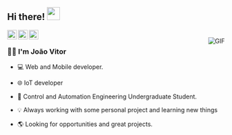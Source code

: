## Hi there! <img src="https://raw.githubusercontent.com/iampavangandhi/iampavangandhi/master/gifs/Hi.gif" width="30px"></h2>

  

<a  href="https://twitter.com/DantasJuao">
<img  align="left"  alt="Ajay's Twitter"  width="22px"  src="https://cdn.jsdelivr.net/npm/simple-icons@v3/icons/twitter.svg" />
</a>

<a  href="https://www.instagram.com/juao.dantas/">
<img  align="left"  alt="Ajay's Instagram"  width="22px"  src="https://cdn.jsdelivr.net/npm/simple-icons@3.1.0/icons/instagram.svg" />

</a>
<a  href="https://www.linkedin.com/in/jo%C3%A3o-vitor-dantas-3b7818159/">
<img  align="left"  alt="Ajay's Linkdein"  width="22px"  src="https://cdn.jsdelivr.net/npm/simple-icons@v3/icons/linkedin.svg" />

</a>

<br />

<img  align="right"  alt="GIF"  src="https://media3.giphy.com/media/kbRb4eyCNC0aMz5x68/giphy.gif" />
  

### 🧔🏽  I'm João Vitor 

- 💻 Web and Mobile developer.

- 🌐  IoT developer
	
-  🔧 Control and Automation Engineering Undergraduate Student.

- 💡 Always working with some personal project and learning new things

- 🌎 Looking for opportunities and great projects.
